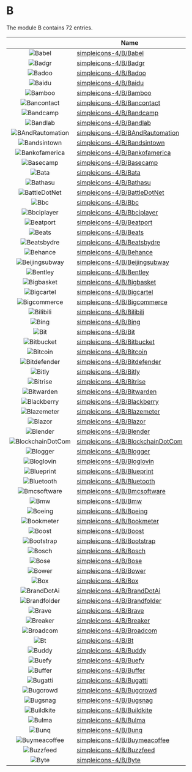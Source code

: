 # B

The module B contains 72 entries.



| |Name|
|:---:|---|
|![Babel](../simpleicons-4/B/Babel.element.png)|[simpleicons-4/B/Babel](../simpleicons-4/B/Babel.md)
|![Badgr](../simpleicons-4/B/Badgr.element.png)|[simpleicons-4/B/Badgr](../simpleicons-4/B/Badgr.md)
|![Badoo](../simpleicons-4/B/Badoo.element.png)|[simpleicons-4/B/Badoo](../simpleicons-4/B/Badoo.md)
|![Baidu](../simpleicons-4/B/Baidu.element.png)|[simpleicons-4/B/Baidu](../simpleicons-4/B/Baidu.md)
|![Bamboo](../simpleicons-4/B/Bamboo.element.png)|[simpleicons-4/B/Bamboo](../simpleicons-4/B/Bamboo.md)
|![Bancontact](../simpleicons-4/B/Bancontact.element.png)|[simpleicons-4/B/Bancontact](../simpleicons-4/B/Bancontact.md)
|![Bandcamp](../simpleicons-4/B/Bandcamp.element.png)|[simpleicons-4/B/Bandcamp](../simpleicons-4/B/Bandcamp.md)
|![Bandlab](../simpleicons-4/B/Bandlab.element.png)|[simpleicons-4/B/Bandlab](../simpleicons-4/B/Bandlab.md)
|![BAndRautomation](../simpleicons-4/B/BAndRautomation.element.png)|[simpleicons-4/B/BAndRautomation](../simpleicons-4/B/BAndRautomation.md)
|![Bandsintown](../simpleicons-4/B/Bandsintown.element.png)|[simpleicons-4/B/Bandsintown](../simpleicons-4/B/Bandsintown.md)
|![Bankofamerica](../simpleicons-4/B/Bankofamerica.element.png)|[simpleicons-4/B/Bankofamerica](../simpleicons-4/B/Bankofamerica.md)
|![Basecamp](../simpleicons-4/B/Basecamp.element.png)|[simpleicons-4/B/Basecamp](../simpleicons-4/B/Basecamp.md)
|![Bata](../simpleicons-4/B/Bata.element.png)|[simpleicons-4/B/Bata](../simpleicons-4/B/Bata.md)
|![Bathasu](../simpleicons-4/B/Bathasu.element.png)|[simpleicons-4/B/Bathasu](../simpleicons-4/B/Bathasu.md)
|![BattleDotNet](../simpleicons-4/B/BattleDotNet.element.png)|[simpleicons-4/B/BattleDotNet](../simpleicons-4/B/BattleDotNet.md)
|![Bbc](../simpleicons-4/B/Bbc.element.png)|[simpleicons-4/B/Bbc](../simpleicons-4/B/Bbc.md)
|![Bbciplayer](../simpleicons-4/B/Bbciplayer.element.png)|[simpleicons-4/B/Bbciplayer](../simpleicons-4/B/Bbciplayer.md)
|![Beatport](../simpleicons-4/B/Beatport.element.png)|[simpleicons-4/B/Beatport](../simpleicons-4/B/Beatport.md)
|![Beats](../simpleicons-4/B/Beats.element.png)|[simpleicons-4/B/Beats](../simpleicons-4/B/Beats.md)
|![Beatsbydre](../simpleicons-4/B/Beatsbydre.element.png)|[simpleicons-4/B/Beatsbydre](../simpleicons-4/B/Beatsbydre.md)
|![Behance](../simpleicons-4/B/Behance.element.png)|[simpleicons-4/B/Behance](../simpleicons-4/B/Behance.md)
|![Beijingsubway](../simpleicons-4/B/Beijingsubway.element.png)|[simpleicons-4/B/Beijingsubway](../simpleicons-4/B/Beijingsubway.md)
|![Bentley](../simpleicons-4/B/Bentley.element.png)|[simpleicons-4/B/Bentley](../simpleicons-4/B/Bentley.md)
|![Bigbasket](../simpleicons-4/B/Bigbasket.element.png)|[simpleicons-4/B/Bigbasket](../simpleicons-4/B/Bigbasket.md)
|![Bigcartel](../simpleicons-4/B/Bigcartel.element.png)|[simpleicons-4/B/Bigcartel](../simpleicons-4/B/Bigcartel.md)
|![Bigcommerce](../simpleicons-4/B/Bigcommerce.element.png)|[simpleicons-4/B/Bigcommerce](../simpleicons-4/B/Bigcommerce.md)
|![Bilibili](../simpleicons-4/B/Bilibili.element.png)|[simpleicons-4/B/Bilibili](../simpleicons-4/B/Bilibili.md)
|![Bing](../simpleicons-4/B/Bing.element.png)|[simpleicons-4/B/Bing](../simpleicons-4/B/Bing.md)
|![Bit](../simpleicons-4/B/Bit.element.png)|[simpleicons-4/B/Bit](../simpleicons-4/B/Bit.md)
|![Bitbucket](../simpleicons-4/B/Bitbucket.element.png)|[simpleicons-4/B/Bitbucket](../simpleicons-4/B/Bitbucket.md)
|![Bitcoin](../simpleicons-4/B/Bitcoin.element.png)|[simpleicons-4/B/Bitcoin](../simpleicons-4/B/Bitcoin.md)
|![Bitdefender](../simpleicons-4/B/Bitdefender.element.png)|[simpleicons-4/B/Bitdefender](../simpleicons-4/B/Bitdefender.md)
|![Bitly](../simpleicons-4/B/Bitly.element.png)|[simpleicons-4/B/Bitly](../simpleicons-4/B/Bitly.md)
|![Bitrise](../simpleicons-4/B/Bitrise.element.png)|[simpleicons-4/B/Bitrise](../simpleicons-4/B/Bitrise.md)
|![Bitwarden](../simpleicons-4/B/Bitwarden.element.png)|[simpleicons-4/B/Bitwarden](../simpleicons-4/B/Bitwarden.md)
|![Blackberry](../simpleicons-4/B/Blackberry.element.png)|[simpleicons-4/B/Blackberry](../simpleicons-4/B/Blackberry.md)
|![Blazemeter](../simpleicons-4/B/Blazemeter.element.png)|[simpleicons-4/B/Blazemeter](../simpleicons-4/B/Blazemeter.md)
|![Blazor](../simpleicons-4/B/Blazor.element.png)|[simpleicons-4/B/Blazor](../simpleicons-4/B/Blazor.md)
|![Blender](../simpleicons-4/B/Blender.element.png)|[simpleicons-4/B/Blender](../simpleicons-4/B/Blender.md)
|![BlockchainDotCom](../simpleicons-4/B/BlockchainDotCom.element.png)|[simpleicons-4/B/BlockchainDotCom](../simpleicons-4/B/BlockchainDotCom.md)
|![Blogger](../simpleicons-4/B/Blogger.element.png)|[simpleicons-4/B/Blogger](../simpleicons-4/B/Blogger.md)
|![Bloglovin](../simpleicons-4/B/Bloglovin.element.png)|[simpleicons-4/B/Bloglovin](../simpleicons-4/B/Bloglovin.md)
|![Blueprint](../simpleicons-4/B/Blueprint.element.png)|[simpleicons-4/B/Blueprint](../simpleicons-4/B/Blueprint.md)
|![Bluetooth](../simpleicons-4/B/Bluetooth.element.png)|[simpleicons-4/B/Bluetooth](../simpleicons-4/B/Bluetooth.md)
|![Bmcsoftware](../simpleicons-4/B/Bmcsoftware.element.png)|[simpleicons-4/B/Bmcsoftware](../simpleicons-4/B/Bmcsoftware.md)
|![Bmw](../simpleicons-4/B/Bmw.element.png)|[simpleicons-4/B/Bmw](../simpleicons-4/B/Bmw.md)
|![Boeing](../simpleicons-4/B/Boeing.element.png)|[simpleicons-4/B/Boeing](../simpleicons-4/B/Boeing.md)
|![Bookmeter](../simpleicons-4/B/Bookmeter.element.png)|[simpleicons-4/B/Bookmeter](../simpleicons-4/B/Bookmeter.md)
|![Boost](../simpleicons-4/B/Boost.element.png)|[simpleicons-4/B/Boost](../simpleicons-4/B/Boost.md)
|![Bootstrap](../simpleicons-4/B/Bootstrap.element.png)|[simpleicons-4/B/Bootstrap](../simpleicons-4/B/Bootstrap.md)
|![Bosch](../simpleicons-4/B/Bosch.element.png)|[simpleicons-4/B/Bosch](../simpleicons-4/B/Bosch.md)
|![Bose](../simpleicons-4/B/Bose.element.png)|[simpleicons-4/B/Bose](../simpleicons-4/B/Bose.md)
|![Bower](../simpleicons-4/B/Bower.element.png)|[simpleicons-4/B/Bower](../simpleicons-4/B/Bower.md)
|![Box](../simpleicons-4/B/Box.element.png)|[simpleicons-4/B/Box](../simpleicons-4/B/Box.md)
|![BrandDotAi](../simpleicons-4/B/BrandDotAi.element.png)|[simpleicons-4/B/BrandDotAi](../simpleicons-4/B/BrandDotAi.md)
|![Brandfolder](../simpleicons-4/B/Brandfolder.element.png)|[simpleicons-4/B/Brandfolder](../simpleicons-4/B/Brandfolder.md)
|![Brave](../simpleicons-4/B/Brave.element.png)|[simpleicons-4/B/Brave](../simpleicons-4/B/Brave.md)
|![Breaker](../simpleicons-4/B/Breaker.element.png)|[simpleicons-4/B/Breaker](../simpleicons-4/B/Breaker.md)
|![Broadcom](../simpleicons-4/B/Broadcom.element.png)|[simpleicons-4/B/Broadcom](../simpleicons-4/B/Broadcom.md)
|![Bt](../simpleicons-4/B/Bt.element.png)|[simpleicons-4/B/Bt](../simpleicons-4/B/Bt.md)
|![Buddy](../simpleicons-4/B/Buddy.element.png)|[simpleicons-4/B/Buddy](../simpleicons-4/B/Buddy.md)
|![Buefy](../simpleicons-4/B/Buefy.element.png)|[simpleicons-4/B/Buefy](../simpleicons-4/B/Buefy.md)
|![Buffer](../simpleicons-4/B/Buffer.element.png)|[simpleicons-4/B/Buffer](../simpleicons-4/B/Buffer.md)
|![Bugatti](../simpleicons-4/B/Bugatti.element.png)|[simpleicons-4/B/Bugatti](../simpleicons-4/B/Bugatti.md)
|![Bugcrowd](../simpleicons-4/B/Bugcrowd.element.png)|[simpleicons-4/B/Bugcrowd](../simpleicons-4/B/Bugcrowd.md)
|![Bugsnag](../simpleicons-4/B/Bugsnag.element.png)|[simpleicons-4/B/Bugsnag](../simpleicons-4/B/Bugsnag.md)
|![Buildkite](../simpleicons-4/B/Buildkite.element.png)|[simpleicons-4/B/Buildkite](../simpleicons-4/B/Buildkite.md)
|![Bulma](../simpleicons-4/B/Bulma.element.png)|[simpleicons-4/B/Bulma](../simpleicons-4/B/Bulma.md)
|![Bunq](../simpleicons-4/B/Bunq.element.png)|[simpleicons-4/B/Bunq](../simpleicons-4/B/Bunq.md)
|![Buymeacoffee](../simpleicons-4/B/Buymeacoffee.element.png)|[simpleicons-4/B/Buymeacoffee](../simpleicons-4/B/Buymeacoffee.md)
|![Buzzfeed](../simpleicons-4/B/Buzzfeed.element.png)|[simpleicons-4/B/Buzzfeed](../simpleicons-4/B/Buzzfeed.md)
|![Byte](../simpleicons-4/B/Byte.element.png)|[simpleicons-4/B/Byte](../simpleicons-4/B/Byte.md)

